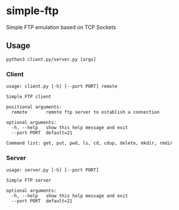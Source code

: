 # simple-ftp
Simple FTP emulation based on TCP Sockets

## Usage
```
python3 client.py/server.py [args]
```

### Client
```
usage: client.py [-h] [--port PORT] remote

Simple FTP client

positional arguments:
  remote       remote ftp server to establish a connection

optional arguments:
  -h, --help   show this help message and exit
  --port PORT  default=21

Command list: get, put, pwd, ls, cd, cdup, delete, mkdir, rmdir
```

### Server
```
usage: server.py [-h] [--port PORT]

Simple FTP server

optional arguments:
  -h, --help   show this help message and exit
  --port PORT  default=21
```
